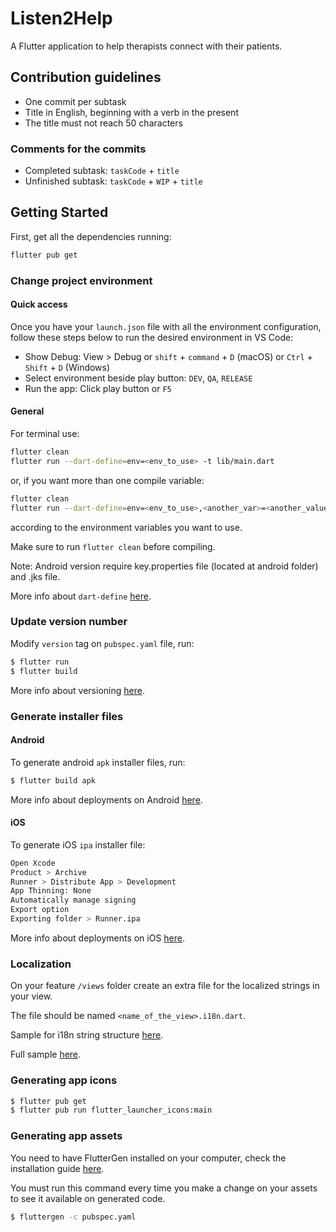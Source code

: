 # Listen2Help

A Flutter application to help therapists connect with their patients.

## Contribution guidelines

- One commit per subtask
- Title in English, beginning with a verb in the present
- The title must not reach 50 characters

### Comments for the commits

* Completed subtask: ```taskCode``` + ```title```
* Unfinished subtask: ```taskCode``` + ```WIP``` + ```title```

## Getting Started

First, get all the dependencies running:

```sh
flutter pub get
```

### Change project environment

#### Quick access

Once you have your `launch.json` file with all the environment configuration, 
follow these steps below to run the desired environment in VS Code:

- Show Debug: View > Debug or `shift` + `command` + `D` (macOS) or `Ctrl` + `Shift` + `D` (Windows)
- Select environment beside play button: `DEV`, `QA`, `RELEASE`
- Run the app: Click play button or `F5`

#### General

For terminal use:
```sh
flutter clean
flutter run --dart-define=env=<env_to_use> -t lib/main.dart
```

or, if you want more than one compile variable:

```sh
flutter clean
flutter run --dart-define=env=<env_to_use>,<another_var>=<another_value> -t lib/main.dart
```

according to the environment variables you want to use.

Make sure to run `flutter clean` before compiling.

Note: Android version require key.properties file (located at android folder) and .jks file.

More info about `dart-define` [here](https://itnext.io/flutter-1-17-no-more-flavors-no-more-ios-schemas-command-argument-that-solves-everything-8b145ed4285d).

### Update version number

Modify `version` tag on `pubspec.yaml` file, run:

``` sh
$ flutter run
$ flutter build
```

More info about versioning [here](https://medium.com/@ralphbergmann/versioning-with-flutter-299869e68af4).

### Generate installer files

#### Android

To generate android `apk` installer files, run:

```sh
$ flutter build apk
```

More info about deployments on Android [here](https://flutter.io/docs/deployment/android).

#### iOS

To generate iOS `ipa` installer file:

```sh
Open Xcode
Product > Archive
Runner > Distribute App > Development
App Thinning: None
Automatically manage signing
Export option
Exporting folder > Runner.ipa
```

More info about deployments on iOS [here](https://flutter.io/docs/deployment/ios).

### Localization

On your feature `/views` folder create an extra file for the localized strings in your view.

The file should be named `<name_of_the_view>.i18n.dart`.

Sample for i18n string structure [here](https://pub.dev/packages/i18n_extension#translating-a-widget).

Full sample [here](https://github.com/marcglasberg/i18n_extension/tree/master/example/lib).

### Generating app icons

```sh
$ flutter pub get
$ flutter pub run flutter_launcher_icons:main
```

### Generating app assets

You need to have FlutterGen installed on your computer, check the installation guide [here](https://github.com/FlutterGen/flutter_gen).

You must run this command every time you make a change on your assets to see it available on generated code.

```sh
$ fluttergen -c pubspec.yaml
```